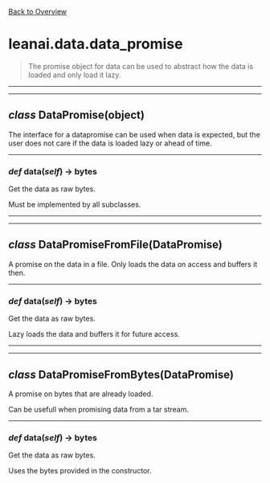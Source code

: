 [Back to Overview](../../README.md)



# leanai.data.data_promise

> The promise object for data can be used to abstract how the data is loaded and only load it lazy.



---
---
## *class* **DataPromise**(object)

The interface for a datapromise can be used when data is expected, but the user
does not care if the data is loaded lazy or ahead of time.


---
### *def* **data**(*self*) -> bytes

Get the data as raw bytes.

Must be implemented by all subclasses.


---
---
## *class* **DataPromiseFromFile**(DataPromise)

A promise on the data in a file.
Only loads the data on access and buffers it then.


---
### *def* **data**(*self*) -> bytes

Get the data as raw bytes.

Lazy loads the data and buffers it for future access.


---
---
## *class* **DataPromiseFromBytes**(DataPromise)

A promise on bytes that are already loaded.

Can be usefull when promising data from a tar stream.


---
### *def* **data**(*self*) -> bytes

Get the data as raw bytes.

Uses the bytes provided in the constructor.


